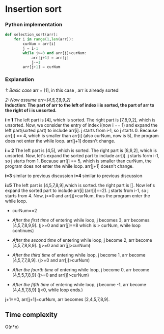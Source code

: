 # Insertion sort 
### Python implementation
```python
def selection_sort(arr):
    for i in range(1,len(arr)):
        curNum = arr[i]
        j = i-1
        while j>=0 and arr[j]>curNum:
            arr[j+1] = arr[j]
            j-=1
        arr[j+1] = curNum
```
### Explanation
*1: Basic case*
arr = [1], in this case , arr is already sorted 

*2: Now assume arr=[4,5,7,8,9,2]*  
**Induction: The part of arr to the left of index i is sorted, the part of arr to the right of i is unsorted.** 

**i = 1**
The left part is [4], which is sorted. The right part is [7,8,9,2], which is unsorted. Now, we consider the entry of index i(now i == 1) and expand the left part(sorted part) to include arr[i]. j starts from i-1, so j starts 0. Because arr[j] == 4, which is smaller than arr[i] (also curNum, now is 5), the program does not enter the while loop. arr[j+1] doesn't change. 

**i = 2**
The left part is [4,5], which is sorted. The right part is [8,9,2], which is unsorted. Now, let's expand the sorted part to include arr[i]. j starts form i-1, so j starts from 1. Because arr[j] == 5, which is smaller than curNum, the program does not enter the while loop. arr[j+1] doesn't change. 

**i=3** similar to previous discussion
**i=4** similar to previous discussion

**i=5**
The left part is [4,5,7,8,9],which is sorted.  the right part is []. Now let's expand the sorted part to include arr[i] (arr[i]==2).  j starts from i-1, so j starts from 4. Now, j>=0 and arr[j]>curNum, thus the program enter the while loop. 

* curNum==2  

* *After the first time* of entering while loop, j becomes 3, arr becomes [4,5,7,8,9,9]. (j>=0 and arr[j]==8 which is > curNum, while loop continues)

* *After the second time* of entering while loop, j become 2, arr become [4,5,7,8,8,9]. (j>=0 and arr[j]>curNum)

* *After the third time* of entering while loop, j become 1, arr become [4,5,7,7,8,9]. (j>=0 and arr[j]>curNum)

* *After the fourth time* of entering while loop, j become 0, arr become [4,5,5,7,8,9] (j>=0 and arr[j]>curNum)

* *After the fifth time* of entering while loop, j become -1, arr become [4,4,5,7,8,9] (j<0, while loop ends.) 

j+1==0, arr[j+1]=curNum, arr becomes [2,4,5,7,8,9].

## Time complexity
O(n*n)

